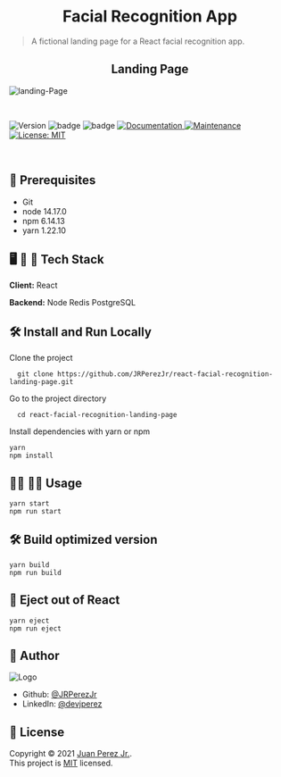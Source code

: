 <h1 align="center">Facial Recognition App</h1>

> A fictional landing page for a React facial recognition app. 

<h2 align="center">Landing Page</h2>

![landing-Page](https://user-images.githubusercontent.com/19915910/132956603-0f0e540a-d01d-4175-9ac5-32630aeb3e8d.png)

<br>

<p>
  <img alt="Version" src="https://img.shields.io/badge/version-1.0.0-blue.svg?cacheSeconds=2592000" />
  <img src="https://img.shields.io/badge/node-14.17.0-blue.svg" alt="badge" />
  <img src="https://img.shields.io/badge/npm-6.14.13-blue.svg" alt="badge"/>
  <a href="https://github.com/JRPerezJr/react-facial-recognition-landing-page#readme" target="_blank">
    <img alt="Documentation" src="https://img.shields.io/badge/documentation-yes-brightgreen.svg" />
  </a>
  <a href="https://github.com/JRPerezJr/react-facial-recognition-landing-page/graphs/commit-activity" target="_blank">
    <img alt="Maintenance" src="https://img.shields.io/badge/Maintained%3F-yes-green.svg" />
  </a>
  <a href="https://github.com/JRPerezJr/react-facial-recognition-landing-page/blob/master/LICENSE" target="_blank">
    <img alt="License: MIT" src="https://img.shields.io/badge/License-MIT-yellow.svg" />
  </a>
</p>

<br>

## 📐 Prerequisites

- Git
- node 14.17.0
- npm 6.14.13
- yarn 1.22.10

## 🖥 📱 💽 Tech Stack

**Client:** React

**Backend:** Node Redis PostgreSQL

## 🛠 Install and Run Locally

Clone the project

```shell
  git clone https://github.com/JRPerezJr/react-facial-recognition-landing-page.git
```

Go to the project directory

```shell
  cd react-facial-recognition-landing-page
```

Install dependencies with yarn or npm

```shell
yarn
npm install
```

## 👩‍💻 👨‍💻 Usage

```shell
yarn start
npm run start
```

## 🛠 Build optimized version 

```shell
yarn build
npm run build
```

## 📼 Eject out of React

```shell
yarn eject
npm run eject
```

## 📓 Author

![Logo](https://user-images.githubusercontent.com/19915910/120965966-81203b00-c7a0-11eb-8ef4-a42c0642db4c.png)

- Github: [@JRPerezJr](https://github.com/JRPerezJr)
- LinkedIn: [@devjperez](https://linkedin.com/in/devjperez)

## 📝 License

Copyright © 2021 [Juan Perez Jr.](https://github.com/JRPerezJr).<br />
This project is [MIT](https://github.com/JRPerezJr/react-facial-recognition-landing-page/blob/main/LICENSE) licensed.
